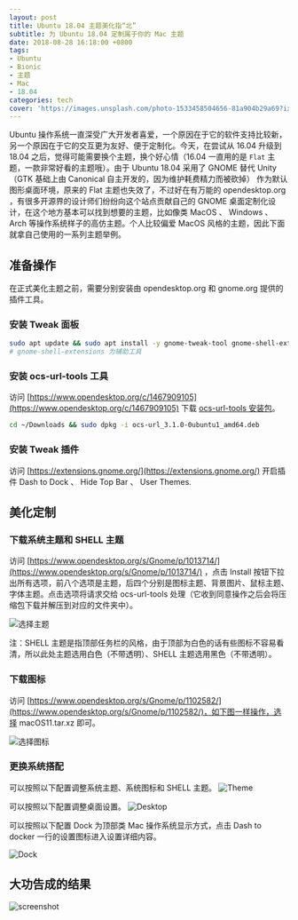 ```yaml
---
layout: post
title: Ubuntu 18.04 主题美化指“北”
subtitle: 为 Ubuntu 18.04 定制属于你的 Mac 主题
date: 2018-08-28 16:18:00 +0800
tags:
- Ubuntu
- Bionic
- 主题
- Mac
- 18.04
categories: tech
cover: 'https://images.unsplash.com/photo-1533458504656-81a904b29a69?ixlib=rb-0.3.5&ixid=eyJhcHBfaWQiOjEyMDd9&s=b888832a29d97d8eb911d207d29f7cf5&auto=format&fit=crop&w=1950&q=80'
---
```


Ubuntu 操作系统一直深受广大开发者喜爱，一个原因在于它的软件支持比较新，另一个原因在于它的交互更为友好、便于定制化。今天，在尝试从 16.04 升级到 18.04 之后，觉得可能需要换个主题，换个好心情（16.04 一直用的是 `Flat` 主题，一款非常好看的主题哦）。由于 Ubuntu 18.04 采用了 GNOME 替代 Unity（GTK 基础上由 Canonical 自主开发的，因为维护耗费精力而被砍掉） 作为默认图形桌面环境，原来的 Flat 主题也失效了，不过好在有万能的 opendesktop.org ，有很多开源界的设计师们纷纷向这个站点贡献自己的 GNOME 桌面定制化设计，在这个地方基本可以找到想要的主题，比如像类 MacOS 、 Windows 、Arch 等操作系统样子的高仿主题。个人比较偏爱 MacOS 风格的主题，因此下面就拿自己使用的一系列主题举例。

## 准备操作

在正式美化主题之前，需要分别安装由 opendesktop.org 和 gnome.org 提供的插件工具。

### 安装 Tweak 面板

```bash
sudo apt update && sudo apt install -y gnome-tweak-tool gnome-shell-extensions
# gnome-shell-extensions 为辅助工具
```

### 安装 ocs-url-tools 工具

访问 [https://www.opendesktop.org/c/1467909105](https://www.opendesktop.org/c/1467909105) 下载 [ocs-url-tools 安装包](https://www.opendesktop.org/p/1136805/startdownload?file_id=1530774600&file_name=ocs-url_3.1.0-0ubuntu1_amd64.deb&file_type=application/x-debian-package&file_size=54502&url=https%3A%2F%2Fdl.opendesktop.org%2Fapi%2Ffiles%2Fdownload%2Fid%2F1530774600%2Fs%2Fa800fbc3c14076df82c47eca7016a8e6%2Ft%2F1535448752%2Fu%2F%2Focs-url_3.1.0-0ubuntu1_amd64.deb)。

```bash
cd ~/Downloads && sudo dpkg -i ocs-url_3.1.0-0ubuntu1_amd64.deb
```

### 安装 Tweak 插件

访问 [https://extensions.gnome.org/](https://extensions.gnome.org/) 开启插件 Dash to Dock 、 Hide Top Bar 、 User Themes.

## 美化定制

### 下载系统主题和 SHELL 主题

访问 [https://www.opendesktop.org/s/Gnome/p/1013714/](https://www.opendesktop.org/s/Gnome/p/1013714/) ，点击 Install 按钮下拉出所有选项，前八个选项是主题，后四个分别是图标主题、背景图片、鼠标主题、字体主题。点击选项将请求交给 ocs-url-tools 处理（它收到同意操作之后会将压缩包下载并解压到对应的文件夹中）。

![选择主题](https://vgy.me/76db8C.jpg)

注：SHELL 主题是指顶部任务栏的风格，由于顶部为白色的话有些图标不容易看清，所以此处主题选用白色（不带透明）、SHELL 主题选用黑色（不带透明）。

### 下载图标

访问 [https://www.opendesktop.org/s/Gnome/p/1102582/](https://www.opendesktop.org/s/Gnome/p/1102582/)，如下图一样操作，选择 macOS11.tar.xz 即可。

![选择图标](https://vgy.me/u5fKSh.jpg)

### 更换系统搭配

可以按照以下配置调整系统主题、系统图标和 SHELL 主题。
![Theme](https://vgy.me/NsNL1c.jpg)

可以按照以下配置调整桌面设置。
![Desktop](https://vgy.me/nBkTtB.jpg)

可以按照以下配置 Dock 为顶部类 Mac 操作系统显示方式，点击 Dash to docker 一行的设置图标进入设置详细内容。

![Dock](https://vgy.me/KJ0tez.jpg)


## 大功告成的结果

![screenshot](https://vgy.me/AORYMC.jpg)